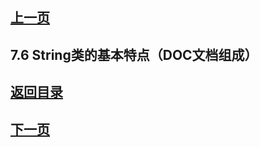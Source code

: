 ## [上一页](course24)

## 7.6 String类的基本特点（DOC文档组成）


## [返回目录](https://wuchengcheng110120.github.io/learnJava)
## [下一页](course26)
